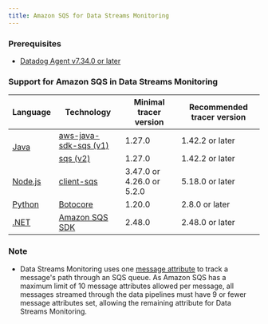 ```yaml
---
title: Amazon SQS for Data Streams Monitoring
---
```


### Prerequisites

* [Datadog Agent v7.34.0 or later][1]

### Support for Amazon SQS in Data Streams Monitoring

<table>
  <thead>
    <tr>
      <th>Language</th>
      <th>Technology</th>
      <th>Minimal tracer version</th>
      <th>Recommended tracer version</th>
    </tr>
  </thead>
  <tbody>
    <tr>
      <td rowspan="2"><a href="../java.md">Java</a></td>
      <td><a href="https://mvnrepository.com/artifact/com.amazonaws/aws-java-sdk-sqs">aws-java-sdk-sqs (v1)</a></td>
      <td>1.27.0</td>
      <td>1.42.2 or later</td>
    </tr>
    <tr>
      <td><a href="https://mvnrepository.com/artifact/software.amazon.awssdk/sqs">sqs (v2)</a></td>
      <td>1.27.0</td>
      <td>1.42.2 or later</td>
    </tr>
    <tr>
      <td><a href="../nodejs.md">Node.js</a></td>
      <td><a href="https://www.npmjs.com/package/@aws-sdk/client-sqs">client-sqs</a></td>
      <td>3.47.0 or 4.26.0 or 5.2.0</td>
      <td>5.18.0 or later</td>
    </tr>
    <tr>
      <td><a href="../python.md">Python</a></td>
      <td><a href="https://pypi.org/project/botocore/">Botocore</a></td>
      <td>1.20.0</td>
      <td>2.8.0 or later</td>
    </tr>
    <tr>
      <td><a href="../dotnet.md">.NET</a></td>
      <td><a href="https://www.nuget.org/packages/AWSSDK.SQS">Amazon SQS SDK</a></td>
      <td>2.48.0</td>
      <td>2.48.0 or later</td>
    </tr>
  </tbody>
</table>

### Note
- Data Streams Monitoring uses one [message attribute][2] to track a message's path through an SQS queue. As Amazon SQS has a maximum limit of 10 message attributes allowed per message, all messages streamed through the data pipelines must have 9 or fewer message attributes set, allowing the remaining attribute for Data Streams Monitoring.

[1]: /agent
[2]: https://docs.aws.amazon.com/AWSSimpleQueueService/latest/SQSDeveloperGuide/sqs-message-metadata.html
